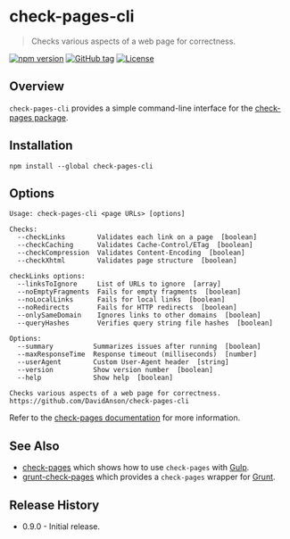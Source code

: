 # check-pages-cli

> Checks various aspects of a web page for correctness.

[![npm version][npm-image]][npm-url]
[![GitHub tag][github-tag-image]][github-tag-url]
[![License][license-image]][license-url]

## Overview

`check-pages-cli` provides a simple command-line interface for the [check-pages package](https://github.com/DavidAnson/check-pages).

## Installation

```shell
npm install --global check-pages-cli
```

## Options

```shell
Usage: check-pages-cli <page URLs> [options]

Checks:
  --checkLinks        Validates each link on a page  [boolean]
  --checkCaching      Validates Cache-Control/ETag  [boolean]
  --checkCompression  Validates Content-Encoding  [boolean]
  --checkXhtml        Validates page structure  [boolean]

checkLinks options:
  --linksToIgnore     List of URLs to ignore  [array]
  --noEmptyFragments  Fails for empty fragments  [boolean]
  --noLocalLinks      Fails for local links  [boolean]
  --noRedirects       Fails for HTTP redirects  [boolean]
  --onlySameDomain    Ignores links to other domains  [boolean]
  --queryHashes       Verifies query string file hashes  [boolean]

Options:
  --summary          Summarizes issues after running  [boolean]
  --maxResponseTime  Response timeout (milliseconds)  [number]
  --userAgent        Custom User-Agent header  [string]
  --version          Show version number  [boolean]
  --help             Show help  [boolean]

Checks various aspects of a web page for correctness.
https://github.com/DavidAnson/check-pages-cli
```

Refer to the [check-pages documentation](https://github.com/DavidAnson/check-pages#readme) for more information.

## See Also

- [check-pages](https://github.com/DavidAnson/check-pages) which shows how to use `check-pages` with [Gulp](http://gulpjs.com/).
- [grunt-check-pages](https://github.com/DavidAnson/grunt-check-pages) which provides a `check-pages` wrapper for [Grunt](http://gruntjs.com/).

## Release History

- 0.9.0 - Initial release.

[npm-image]: https://img.shields.io/npm/v/check-pages-cli.svg
[npm-url]: https://www.npmjs.com/package/check-pages-cli
[github-tag-image]: https://img.shields.io/github/tag/DavidAnson/check-pages-cli.svg
[github-tag-url]: https://github.com/DavidAnson/check-pages-cli
[license-image]: https://img.shields.io/npm/l/check-pages-cli.svg
[license-url]: http://opensource.org/licenses/MIT
